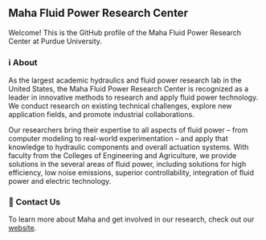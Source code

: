 ## Maha Fluid Power Research Center

Welcome!  This is the GitHub profile of the Maha Fluid Power Research Center at Purdue University.

### :information_source: About
As the largest academic hydraulics and fluid power research lab in the United States, the Maha Fluid Power Research Center is recognized as a leader in innovative methods to research and apply fluid power technology. We conduct research on existing technical challenges, explore new application fields, and promote industrial collaborations.

Our researchers bring their expertise to all aspects of fluid power – from computer modeling to real-world experimentation – and apply that knowledge to hydraulic components and overall actuation systems. With faculty from the Colleges of Engineering and Agriculture, we provide solutions in the several areas of fluid power, including solutions for high efficiency, low noise emissions, superior controllability, integration of fluid power and electric technology.

### :pencil: Contact Us

To learn more about Maha and get involved in our research, check out our [website](https://engineering.purdue.edu/Maha).
